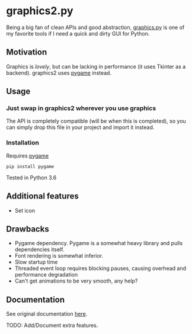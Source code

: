 # graphics2.py

Being a big fan of clean APIs and good abstraction, [graphics.py](http://mcsp.wartburg.edu/zelle/python/graphics/graphics.pdf) is one of my favorite tools if I need a quick and dirty GUI for Python.

## Motivation

Graphics is *lovely*, but can be lacking in performance (it uses Tkinter as a backend). graphics2 uses [pygame](https://www.pygame.org/news) instead.

## Usage

### Just swap in graphics2 wherever you use graphics

The API is completely compatible (will be when this is completed), so you can simply drop this file in your project and import it instead.

### Installation

Requires [pygame](https://www.pygame.org/news)

```
pip install pygame
```

Tested in Python 3.6

## Additional features

- Set icon

## Drawbacks

- Pygame dependency. Pygame is a somewhat heavy library and pulls dependencies itself.
- Font rendering is somewhat inferior.
- Slow startup time
- Threaded event loop requires blocking pauses, causing overhead and performance degradation
- Can't get animations to be very smooth, any help?

## Documentation

See original documentation [here](http://mcsp.wartburg.edu/zelle/python/graphics/graphics.pdf). 

TODO: Add/Document extra features.
